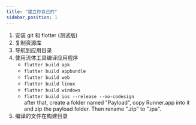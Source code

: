 ```yaml
---
title: "建立你自己的"
sidebar_position: 1
---
```


1. 安装 git 和 flotter (测试版)
2. 复制资源库
3. 导航到应用目录
4. 使用流体工具编译应用程序
   * `flutter build apk`
   * `flutter build appbundle`
   * `flutter build web`
   * `flutter build linux`
   * `flutter build windows`
   * `flutter build ios --release --no-codesign`\
     after that, create a folder named "Payload", copy Runner.app into it and zip the payload folder. Then rename ".zip" to ".ipa".
5. 编译的文件在构建目录
